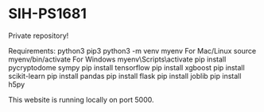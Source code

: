 # SIH-PS1681
Private repository!

Requirements:
python3
pip3
python3 -m venv myenv
For Mac/Linux
source myenv/bin/activate
For Windows
myenv\Scripts\activate
pip install pycryptodome sympy
pip install tensorflow
pip install xgboost
pip install scikit-learn
pip install pandas
pip install flask
pip install joblib
pip install h5py

This website is running locally on port 5000.
